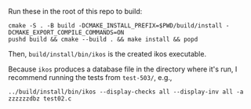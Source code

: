 Run these in the root of this repo to build:
```
cmake -S . -B build -DCMAKE_INSTALL_PREFIX=$PWD/build/install -DCMAKE_EXPORT_COMPILE_COMMANDS=ON
pushd build && cmake --build . && make install && popd
```

Then, `build/install/bin/ikos` is the created ikos executable.

Because `ikos` produces a database file in the directory where it's run, I recommend
running the tests from `test-503/`, e.g.,
```
../build/install/bin/ikos --display-checks all --display-inv all -a zzzzzzdbz test02.c
```
